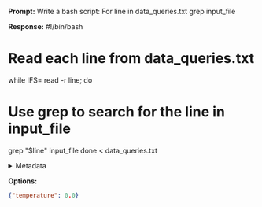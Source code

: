 **Prompt:**
Write a bash script: For line in data_queries.txt grep input_file

**Response:**
#!/bin/bash

# Read each line from data_queries.txt
while IFS= read -r line; do
  # Use grep to search for the line in input_file
  grep "$line" input_file
done < data_queries.txt

<details><summary>Metadata</summary>

- Duration: 4320 ms
- Datetime: 2023-11-02T16:35:31.798207
- Model: gpt-3.5-turbo-0613

</details>

**Options:**
```json
{"temperature": 0.0}
```

